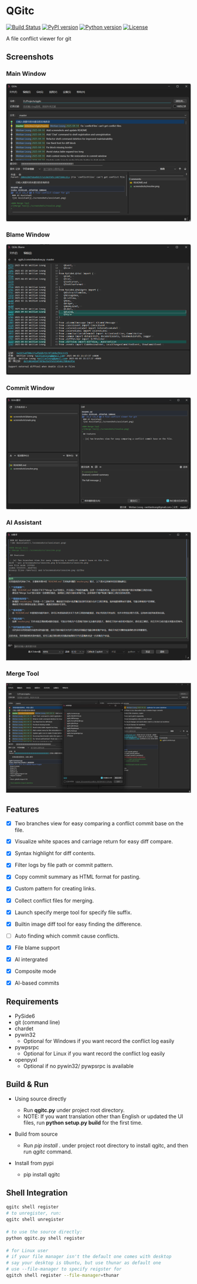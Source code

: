 # QGitc

[![Build Status](https://github.com/timxx/qgitc/actions/workflows/main.yml/badge.svg)](https://github.com/timxx/qgitc/actions)
[![PyPI version](https://img.shields.io/pypi/v/qgitc.svg)](https://pypi.org/project/qgitc)
[![Python version](https://img.shields.io/pypi/pyversions/qgitc.svg)](https://pypi.org/project/qgitc)
[![License](https://img.shields.io/badge/License-Apache%202.0-blue.svg)](LICENSE)

A file conflict viewer for git

## Screenshots

### Main Window
![Main Window](./screenshots/main.png)

### Blame Window
![Blame](./screenshots/blame.png)

### Commit Window
![Commit](./screenshots/commit.png)

### AI Assistant
![AI Assistant](./screenshots/assistant.png)

### Merge Tool
![Merge Tool](./screenshots/resolve.png)

## Features

- [x] Two branches view for easy comparing a conflict commit base on the file.
- [x] Visualize white spaces and carriage return for easy diff compare.
- [x] Syntax highlight for diff contents.
- [x] Filter logs by file path or commit pattern.
- [x] Copy commit summary as HTML format for pasting.
- [x] Custom pattern for creating links.
- [x] Collect conflict files for merging.
- [x] Launch specify merge tool for specify file suffix.
- [x] Builtin image diff tool for easy finding the difference.
- [ ] Auto finding which commit cause conflicts.
- [x] File blame support
- [x] AI intergrated
- [x] Composite mode
- [x] AI-based commits


## Requirements

- PySide6
- git (command line)
- chardet
- pywin32
  - Optional for Windows if you want record the conflict log easily
- pywpsrpc
  - Optional for Linux if you want record the conflict log easily
- openpyxl
  - Optional if no pywin32/ pywpsrpc is available


## Build & Run

- Using source directly
  - Run **qgitc.py** under project root directory.
  - NOTE: If you want translation other than English or updated the UI files, run **python setup.py build** for the first time.

- Build from source
  - Run *pip install .* under project root directory to install qgitc, and then run *qgitc* command.

- Install from pypi
  - pip install qgitc


## Shell Integration

``` sh
qgitc shell register
# to unregister, run:
qgitc shell unregister

# to use the source directly:
python qgitc.py shell register

# for Linux user
# if your file manager isn't the default one comes with desktop
# say your desktop is Ubuntu, but use thunar as default one
# use --file-manager to specify reigster for
qgitch shell register --file-manager=thunar
```
